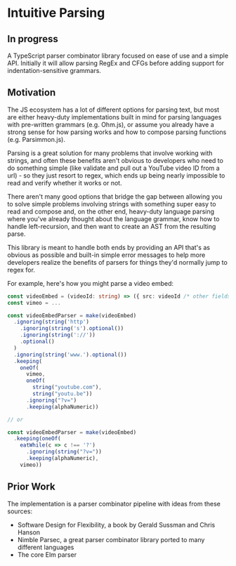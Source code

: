 # Intuitive Parsing

## In progress

A TypeScript parser combinator library focused on ease of use and a simple API.
Initially it will allow parsing RegEx and CFGs before adding support for
indentation-sensitive grammars.

## Motivation

The JS ecosystem has a lot of different options for parsing text, but most are
either heavy-duty implementations built in mind for parsing languages with
pre-written grammars (e.g. Ohm.js), or assume you already have a strong sense
for how parsing works and how to compose parsing functions (e.g. Parsimmon.js).

Parsing is a great solution for many problems that involve working with strings,
and often these benefits aren't obvious to developers who need to do something
simple (like validate and pull out a YouTube video ID from a url) - so they just
resort to regex, which ends up being nearly impossible to read and verify
whether it works or not.

There aren't many good options that bridge the gap between allowing you to solve
simple problems involving strings with something super easy to read and compose
and, on the other end, heavy-duty language parsing where you've already thought
about the language grammar, know how to handle left-recursion, and then want to
create an AST from the resulting parse.

This library is meant to handle both ends by providing an API that's as obvious
as possible and built-in simple error messages to help more developers realize
the benefits of parsers for things they'd normally jump to regex for.

For example, here's how you might parse a video embed:

```typescript
const videoEmbed = (videoId: string) => ({ src: videoId /* other fields */ })
const vimeo = ...

const videoEmbedParser = make(videoEmbed)
  .ignoring(string('http')
    .ignoring(string('s').optional())
    .ignoring(string('://'))
    .optional()
  )
  .ignoring(string('www.').optional())
  .keeping(
    oneOf(
      vimeo,
      oneOf(
        string("youtube.com"),
        string("youtu.be"))
      .ignoring("?v=")
      .keeping(alphaNumeric))

// or

const videoEmbedParser = make(videoEmbed)
  .keeping(oneOf(
    eatWhile(c => c !== '?')
      .ignoring(string("?v="))
      .keeping(alphaNumeric),
    vimeo))

```

## Prior Work

The implementation is a parser combinator pipeline with ideas from these
sources:

- Software Design for Flexibility, a book by Gerald Sussman and Chris Hanson
- Nimble Parsec, a great parser combinator library ported to many different
  languages
- The core Elm parser
